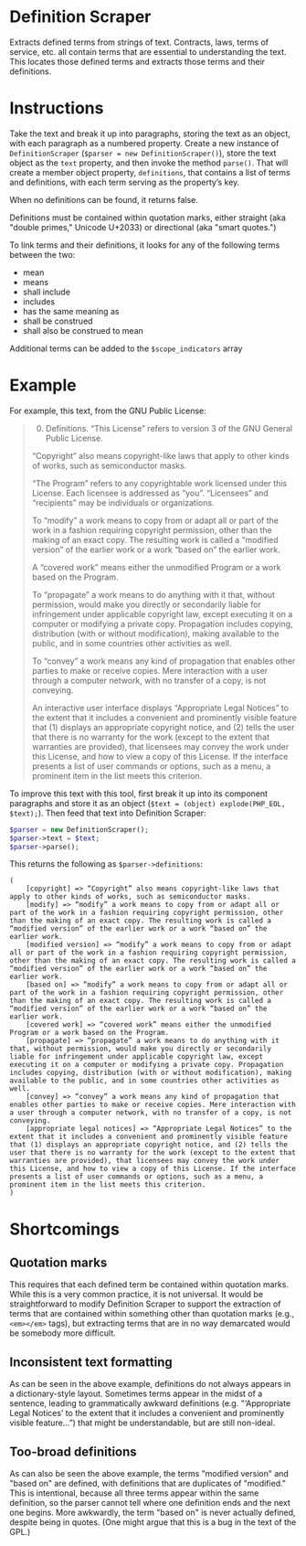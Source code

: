 # Definition Scraper

Extracts defined terms from strings of text. Contracts, laws, terms of service, etc. all contain terms that are essential to understanding the text. This locates those defined terms and extracts those terms and their definitions.


# Instructions
Take the text and break it up into paragraphs, storing the text as an object, with each paragraph as a numbered property. Create a new instance of `DefinitionScraper` (`$parser = new DefinitionScraper()`), store the text object as the `text` property, and then invoke the method `parse()`. That will create a member object property, `definitions`, that contains a list of terms and definitions, with each term serving as the property’s key.

When no definitions can be found, it returns false.

Definitions must be contained within quotation marks, either straight (aka "double primes," Unicode U+2033) or directional (aka "smart quotes.")

To link terms and their definitions, it looks for any of the following terms between the two:

* mean
* means
* shall include
* includes
* has the same meaning as
* shall be construed
* shall also be construed to mean

Additional terms can be added to the `$scope_indicators` array


# Example

For example, this text, from the GNU Public License:

> 0. Definitions.
> “This License” refers to version 3 of the GNU General Public License.
>
> “Copyright” also means copyright-like laws that apply to other kinds of works, such as semiconductor masks.
> 
> “The Program” refers to any copyrightable work licensed under this License. Each licensee is addressed as “you”. “Licensees” and “recipients” may be individuals or organizations.
> 
> To “modify” a work means to copy from or adapt all or part of the work in a fashion requiring copyright permission, other than the making of an exact copy. The resulting work is called a “modified version” of the earlier work or a work “based on” the earlier work.
> 
> A “covered work” means either the unmodified Program or a work based on the Program.
> 
> To “propagate” a work means to do anything with it that, without permission, would make you directly or secondarily liable for infringement under applicable copyright law, except executing it on a computer or modifying a private copy. Propagation includes copying, distribution (with or without modification), making available to the public, and in some countries other activities as well.
> 
> To “convey” a work means any kind of propagation that enables other parties to make or receive copies. Mere interaction with a user through a computer network, with no transfer of a copy, is not conveying.
> 
> An interactive user interface displays “Appropriate Legal Notices” to the extent that it includes a convenient and prominently visible feature that (1) displays an appropriate copyright notice, and (2) tells the user that there is no warranty for the work (except to the extent that warranties are provided), that licensees may convey the work under this License, and how to view a copy of this License. If the interface presents a list of user commands or options, such as a menu, a prominent item in the list meets this criterion.

To improve this text with this tool, first break it up into its component paragraphs and store it as an object (`$text = (object) explode(PHP_EOL, $text);`). Then feed that text into Definition Scraper:

```php
$parser = new DefinitionScraper();
$parser->text = $text;
$parser->parse();
```

This returns the following as `$parser->definitions`:

```
(
	[copyright] => “Copyright” also means copyright-like laws that apply to other kinds of works, such as semiconductor masks.
	[modify] => “modify” a work means to copy from or adapt all or part of the work in a fashion requiring copyright permission, other than the making of an exact copy. The resulting work is called a “modified version” of the earlier work or a work “based on” the earlier work.
	[modified version] => “modify” a work means to copy from or adapt all or part of the work in a fashion requiring copyright permission, other than the making of an exact copy. The resulting work is called a “modified version” of the earlier work or a work “based on” the earlier work.
	[based on] => “modify” a work means to copy from or adapt all or part of the work in a fashion requiring copyright permission, other than the making of an exact copy. The resulting work is called a “modified version” of the earlier work or a work “based on” the earlier work.
	[covered work] => “covered work” means either the unmodified Program or a work based on the Program.
	[propagate] => “propagate” a work means to do anything with it that, without permission, would make you directly or secondarily liable for infringement under applicable copyright law, except executing it on a computer or modifying a private copy. Propagation includes copying, distribution (with or without modification), making available to the public, and in some countries other activities as well.
	[convey] => “convey” a work means any kind of propagation that enables other parties to make or receive copies. Mere interaction with a user through a computer network, with no transfer of a copy, is not conveying.
	[appropriate legal notices] => “Appropriate Legal Notices” to the extent that it includes a convenient and prominently visible feature that (1) displays an appropriate copyright notice, and (2) tells the user that there is no warranty for the work (except to the extent that warranties are provided), that licensees may convey the work under this License, and how to view a copy of this License. If the interface presents a list of user commands or options, such as a menu, a prominent item in the list meets this criterion.
)
```

# Shortcomings


## Quotation marks
This requires that each defined term be contained within quotation marks. While this is a very common practice, it is not universal. It would be straightforward to modify Definition Scraper to support the extraction of terms that are contained within something other than quotation marks (e.g., `<em></em>` tags), but extracting terms that are in no way demarcated would be somebody more difficult.


## Inconsistent text formatting

As can be seen in the above example, definitions do not always appears in a dictionary-style layout. Sometimes terms appear in the midst of a sentence, leading to grammatically awkward definitions (e.g. "‘Appropriate Legal Notices’ to the extent that it includes a convenient and prominently visible feature...”) that might be understandable, but are still non-ideal.

## Too-broad definitions

As can also be seen the above example, the terms "modified version" and "based on" are defined, with definitions that are duplicates of "modified." This is intentional, because all three terms appear within the same definition, so the parser cannot tell where one definition ends and the next one begins. More awkwardly, the term "based on" is never actually defined, despite being in quotes. (One might argue that this is a bug in the text of the GPL.)
